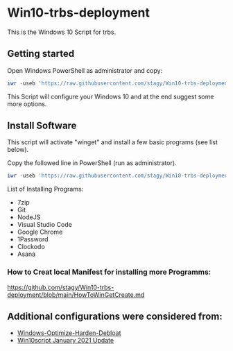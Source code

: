# Win10-trbs-deployment

This is the Windows 10 Script for trbs. 



## Getting started

Open Windows PowerShell as administrator and copy: 

```powershell
iwr -useb 'https://raw.githubusercontent.com/stagy/Win10-trbs-deployment/main/configure.ps1'|iex
```
This Script will configure your Windows 10 and at the end suggest some more options.



## Install Software

This script will activate "winget" and install a few basic programs (see list below).

Copy the followed line in PowerShell (run as administrator).
```powershell
iwr -useb 'https://raw.githubusercontent.com/stagy/Win10-trbs-deployment/main/baseInstall.ps1'|iex
```

List of Installing Programs:
- 7zip
- Git
- NodeJS
- Visual Studio Code
- Google Chrome
- 1Password
- Clockodo
- Asana

### How to Creat local Manifest for installing more Programms:
https://github.com/stagy/Win10-trbs-deployment/blob/main/HowToWinGetCreate.md


## Additional configurations were considered from:

- [Windows-Optimize-Harden-Debloat
  ](https://github.com/simeononsecurity/Windows-Optimize-Harden-Debloat/)
- [Win10script January 2021 Update
  ](https://github.com/ChrisTitusTech/win10script)


